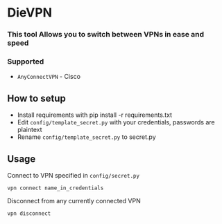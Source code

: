 # DieVPN

### This tool Allows you to switch between VPNs in ease and speed

### Supported

* `AnyConnectVPN` - Cisco

## How to setup

* Install requirements with pip install -r requirements.txt
* Edit `config/template_secret.py` with your credentials, passwords are plaintext
* Rename `config/template_secret.py` to secret.py

## Usage

Connect to VPN specified in `config/secret.py`

```
vpn connect name_in_credentials
```

Disconnect from any currently connected VPN
```
vpn disconnect
```
